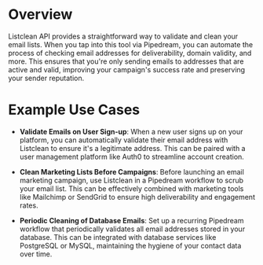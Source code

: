 # Overview

Listclean API provides a straightforward way to validate and clean your email lists. When you tap into this tool via Pipedream, you can automate the process of checking email addresses for deliverability, domain validity, and more. This ensures that you're only sending emails to addresses that are active and valid, improving your campaign's success rate and preserving your sender reputation.

# Example Use Cases

- **Validate Emails on User Sign-up**: When a new user signs up on your platform, you can automatically validate their email address with Listclean to ensure it's a legitimate address. This can be paired with a user management platform like Auth0 to streamline account creation.

- **Clean Marketing Lists Before Campaigns**: Before launching an email marketing campaign, use Listclean in a Pipedream workflow to scrub your email list. This can be effectively combined with marketing tools like Mailchimp or SendGrid to ensure high deliverability and engagement rates.

- **Periodic Cleaning of Database Emails**: Set up a recurring Pipedream workflow that periodically validates all email addresses stored in your database. This can be integrated with database services like PostgreSQL or MySQL, maintaining the hygiene of your contact data over time.
